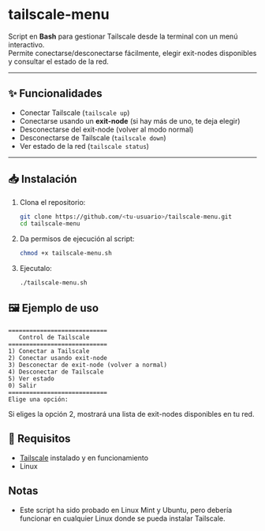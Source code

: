 # tailscale-menu

Script en **Bash** para gestionar Tailscale desde la terminal con un menú interactivo.  
Permite conectarse/desconectarse fácilmente, elegir exit-nodes disponibles y consultar el estado de la red.

---

## ✨ Funcionalidades

- Conectar Tailscale (`tailscale up`)
- Conectarse usando un **exit-node** (si hay más de uno, te deja elegir)
- Desconectarse del exit-node (volver al modo normal)
- Desconectarse de Tailscale (`tailscale down`)
- Ver estado de la red (`tailscale status`)

---

## 📥 Instalación

1. Clona el repositorio:
    ```bash
    git clone https://github.com/<tu-usuario>/tailscale-menu.git
    cd tailscale-menu
    ```

2. Da permisos de ejecución al script:
    ```bash
    chmod +x tailscale-menu.sh
    ```

3. Ejecutalo:
    ```bash
    ./tailscale-menu.sh
    ```

## 🖼️ Ejemplo de uso
    ============================
       Control de Tailscale
    ============================
    1) Conectar a Tailscale
    2) Conectar usando exit-node
    3) Desconectar de exit-node (volver a normal)
    4) Desconectar de Tailscale
    5) Ver estado
    0) Salir
    ============================
    Elige una opción: 

Si eliges la opción 2, mostrará una lista de exit-nodes disponibles en tu red.

## 🔧 Requisitos
- [Tailscale](https://tailscale.com/) instalado y en funcionamiento
- Linux

## Notas
- Este script ha sido probado en Linux Mint y Ubuntu, pero debería funcionar en cualquier Linux donde se pueda instalar Tailscale.

